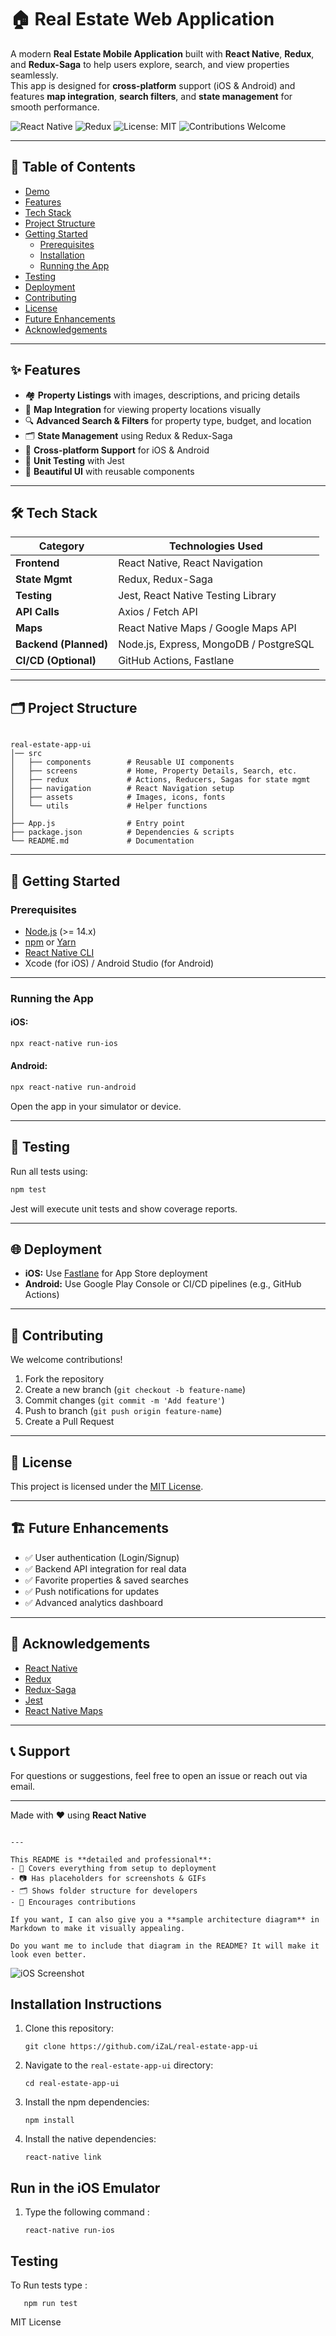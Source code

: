 # 🏠 Real Estate Web Application

A modern **Real Estate Mobile Application** built with **React Native**, **Redux**, and **Redux-Saga** to help users explore, search, and view properties seamlessly.  
This app is designed for **cross-platform** support (iOS & Android) and features **map integration**, **search filters**, and **state management** for smooth performance.

![React Native](https://img.shields.io/badge/React%20Native-0.71-blue) 
![Redux](https://img.shields.io/badge/Redux-4.2.1-purple)
![License: MIT](https://img.shields.io/badge/License-MIT-green)
![Contributions Welcome](https://img.shields.io/badge/Contributions-Welcome-orange)

---

## 📖 Table of Contents
- [Demo](#-demo)
- [Features](#-features)
- [Tech Stack](#-tech-stack)
- [Project Structure](#-project-structure)
- [Getting Started](#-getting-started)
  - [Prerequisites](#prerequisites)
  - [Installation](#installation)
  - [Running the App](#running-the-app)
- [Testing](#-testing)
- [Deployment](#-deployment)
- [Contributing](#-contributing)
- [License](#-license)
- [Future Enhancements](#-future-enhancements)
- [Acknowledgements](#-acknowledgements)

---

## ✨ Features
- 🏘 **Property Listings** with images, descriptions, and pricing details  
- 📍 **Map Integration** for viewing property locations visually  
- 🔍 **Advanced Search & Filters** for property type, budget, and location  
- 🗂 **State Management** using Redux & Redux-Saga  
- 📱 **Cross-platform Support** for iOS & Android  
- 🧪 **Unit Testing** with Jest  
- 🎨 **Beautiful UI** with reusable components  

---

## 🛠 Tech Stack
| Category        | Technologies Used                               |
|------------------|-------------------------------------------------|
| **Frontend**      | React Native, React Navigation                  |
| **State Mgmt**    | Redux, Redux-Saga                               |
| **Testing**       | Jest, React Native Testing Library              |
| **API Calls**     | Axios / Fetch API                               |
| **Maps**          | React Native Maps / Google Maps API             |
| **Backend (Planned)** | Node.js, Express, MongoDB / PostgreSQL       |
| **CI/CD (Optional)** | GitHub Actions, Fastlane                     |

---

## 🗂 Project Structure
```

real-estate-app-ui
│── src
│   ├── components        # Reusable UI components
│   ├── screens           # Home, Property Details, Search, etc.
│   ├── redux             # Actions, Reducers, Sagas for state mgmt
│   ├── navigation        # React Navigation setup
│   ├── assets            # Images, icons, fonts
│   └── utils             # Helper functions
│
├── App.js                # Entry point
├── package.json          # Dependencies & scripts
└── README.md             # Documentation

````

---

## 🚀 Getting Started

### Prerequisites
- [Node.js](https://nodejs.org/) (>= 14.x)
- [npm](https://www.npmjs.com/) or [Yarn](https://yarnpkg.com/)
- [React Native CLI](https://reactnative.dev/docs/environment-setup)
- Xcode (for iOS) / Android Studio (for Android)

---

### Running the App

#### iOS:

```bash
npx react-native run-ios
```

#### Android:

```bash
npx react-native run-android
```

Open the app in your simulator or device.

---

## 🧪 Testing

Run all tests using:

```bash
npm test
```

Jest will execute unit tests and show coverage reports.

---

## 🌐 Deployment

* **iOS:** Use [Fastlane](https://fastlane.tools/) for App Store deployment
* **Android:** Use Google Play Console or CI/CD pipelines (e.g., GitHub Actions)

---

## 🤝 Contributing

We welcome contributions!

1. Fork the repository
2. Create a new branch (`git checkout -b feature-name`)
3. Commit changes (`git commit -m 'Add feature'`)
4. Push to branch (`git push origin feature-name`)
5. Create a Pull Request

---

## 📜 License

This project is licensed under the [MIT License](LICENSE).

---

## 🏗 Future Enhancements

* ✅ User authentication (Login/Signup)
* ✅ Backend API integration for real data
* ✅ Favorite properties & saved searches
* ✅ Push notifications for updates
* ✅ Advanced analytics dashboard

---

## 🙌 Acknowledgements

* [React Native](https://reactnative.dev/)
* [Redux](https://redux.js.org/)
* [Redux-Saga](https://redux-saga.js.org/)
* [Jest](https://jestjs.io/)
* [React Native Maps](https://github.com/react-native-maps/react-native-maps)

---

## 📞 Support

For questions or suggestions, feel free to open an issue or reach out via email.

---

Made with ❤️ using **React Native**

```

---

This README is **detailed and professional**:  
- 📌 Covers everything from setup to deployment  
- 📷 Has placeholders for screenshots & GIFs  
- 🗂 Shows folder structure for developers  
- 🤝 Encourages contributions  

If you want, I can also give you a **sample architecture diagram** in Markdown to make it visually appealing.  

Do you want me to include that diagram in the README? It will make it look even better.
```

![iOS Screenshot](/README_files/SS.png?raw=true) 



## Installation Instructions

1. Clone this repository:
    ```
    git clone https://github.com/iZaL/real-estate-app-ui
    ```

1. Navigate to the `real-estate-app-ui` directory:
    ```
    cd real-estate-app-ui
    ```

1. Install the npm dependencies:
    ```
    npm install
    ```

1. Install the native dependencies:
    ```
    react-native link
    ```

## Run in the iOS Emulator

1. Type the following command :

    ```
    react-native run-ios
    ```

## Testing

To Run tests type :
 ```
    npm run test
 ```

MIT License
